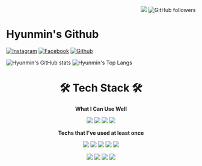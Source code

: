 <p align=right>
    <a href="https://hits.seeyoufarm.com">
        <img src="https://hits.seeyoufarm.com/api/count/incr/badge.svg?url=https%3A%2F%2Fgithub.com%2Fhyunmin0317&count_bg=%2391A8D2&title_bg=%23555555&icon=github.svg&icon_color=%23E7E7E7&title=hits&edge_flat=false"/></a>
    <img alt="GitHub followers" src="https://img.shields.io/github/followers/hyunmin0317?style=social"> 
</p>

# Hyunmin's Github

[![Instagram](https://img.shields.io/badge/Instagram-E4405F?style=round-square&logo=Instagram&logoColor=white&link=https://www.instagram.com/hyunmin_0317/)](https://www.instagram.com/hyunmin_0317/)
[![Facebook](https://img.shields.io/badge/Facebook-1877F2?style=round-square&logo=Facebook&logoColor=white&link=https://www.facebook.com/profile.php?id=100031649032539)](https://www.facebook.com/profile.php?id=100031649032539)
[![Github](https://img.shields.io/badge/Github-181717?style=round-square&logo=Github&logoColor=white&link=https://github.com/hyunmin0317)](https://github.com/hyunmin0317)

![Hyunmin's GitHub stats](https://github-readme-stats.vercel.app/api?username=hyunmin0317&show_icons=true&title_color=091C57&icon_color=0860A8&bg_color=91A8D2&text_color=FFFFFF)
![Hyunmin's Top Langs](https://github-readme-stats.vercel.app/api/top-langs/?username=hyunmin0317&layout=compact&hide=tcl,powershell&langs_count=8&bg_color=91A8D2&title_color=091C57&text_color=FFFFFF)

<h1 align="center"> 🛠 Tech Stack 🛠</h1>

**<p align="center"> What I Can Use Well </p>**

<p align="center">
<img src="https://img.shields.io/badge/Python-3766AB?style=round-square&logo=Python&logoColor=white"/>
<img src="https://img.shields.io/badge/C-A8B9CC?style=round-square&logo=C&logoColor=white"/>
<img src="https://img.shields.io/badge/Java-007396?style=round-square&logo=Java&logoColor=white"/>
<img src="https://img.shields.io/badge/Kotlin-0095D5?style=round-square&logo=Kotlin&logoColor=white"/>

**<p align="center"> Techs that I've used at least once </p>**

<p align="center">
<img src="https://img.shields.io/badge/Django-092E20?style=round-square&logo=Django&logoColor=white"/>
<img src="https://img.shields.io/badge/React-61DAFB?style=round-square&logo=React&logoColor=white"/>
<img src="https://img.shields.io/badge/JavaScript-F7DF1E?style=round-square&logo=JavaScript&logoColor=white"/> 
<img src="https://img.shields.io/badge/HTML-E34F26?style=round-square&logo=HTML5&logoColor=white"/>
<img src="https://img.shields.io/badge/CSS-1572B6?style=round-square&logo=CSS3&logoColor=white"/>
    
<p align="center">
<img src="https://img.shields.io/badge/Elasticsearch-005571?style=round-square&logo=elasticsearch&logoColor=white"/>
<img src="https://img.shields.io/badge/Jupyter-F37626?style=round-square&logo=Jupyter&logoColor=white"/>
<img src="https://img.shields.io/badge/Google Cloud-4285F4?style=round-square&logo=google-cloud&logoColor=white"/>
<img src="https://img.shields.io/badge/AWS-232F3E?style=round-square&logo=amazon-aws&logoColor=white"/>
